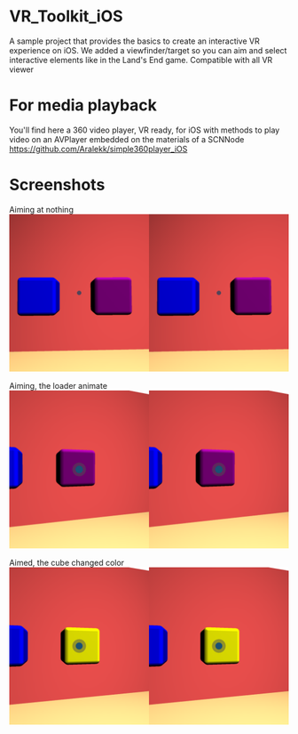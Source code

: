 # VR_Toolkit_iOS

A sample project that provides the basics to create an interactive VR experience on iOS.
We added a viewfinder/target so you can aim and select interactive elements like in the Land's End game.
Compatible with all VR viewer

# For media playback
You'll find here a 360 video player, VR ready, for iOS with methods to play video on an AVPlayer embedded on the materials of a SCNNode
https://github.com/Aralekk/simple360player_iOS

# Screenshots

Aiming at nothing
![alt tag](https://github.com/Aralekk/VR_Toolkit_iOS/blob/master/S1.PNG)

Aiming, the loader animate
![alt tag](https://github.com/Aralekk/VR_Toolkit_iOS/blob/master/S2.PNG)

Aimed, the cube changed color
![alt tag](https://github.com/Aralekk/VR_Toolkit_iOS/blob/master/S3.PNG)





